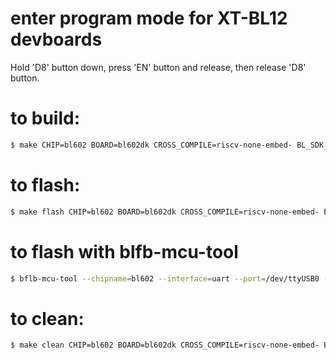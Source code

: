 # enter program mode for XT-BL12 devboards

Hold 'D8' button down, press 'EN' button and release, then release 'D8' button.

# to build:

```bash
$ make CHIP=bl602 BOARD=bl602dk CROSS_COMPILE=riscv-none-embed- BL_SDK_BASE=<path to bl_mcu_sdk>
```
# to flash:

```bash
$ make flash CHIP=bl602 BOARD=bl602dk CROSS_COMPILE=riscv-none-embed- BL_SDK_BASE=<path to bl_mcu_sdk> COMX=/dev/ttyUSB0
```
# to flash with blfb-mcu-tool

```bash
$ bflb-mcu-tool --chipname=bl602 --interface=uart --port=/dev/ttyUSB0 --baudrate=2000000 --firmware=build/build_out/blink_xt_bl12_bl602.bin --addr 0x1000
```

# to clean:

```bash
$ make clean CHIP=bl602 BOARD=bl602dk CROSS_COMPILE=riscv-none-embed- BL_SDK_BASE=<path to bl_mcu_sdk>
```
